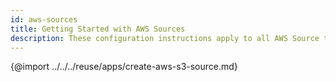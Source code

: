 ```yaml
---
id: aws-sources
title: Getting Started with AWS Sources
description: These configuration instructions apply to all AWS Source types.
---
```


{@import ../../../reuse/apps/create-aws-s3-source.md}
